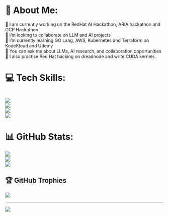 # 💫 About Me:
🔭 I am currently working on the RedHat AI Hackathon, ARIA hackathon and GCP Hackathon <br>👯 I’m looking to collaborate on LLM and AI projects<br>🌱 I’m currently learning GO Lang, AWS, Kubernetes and Terraform on KodeKloud and Udemy<br>💬 You can ask me about LLMs, AI research, and collaboration opportunities<br> 📢 I also practise Red Hat hacking on dreadnode and write CUDA kernels. <br>


# 💻 Tech Skills:
<br/>
<div >
    <!-- Row 1: -->
    <img src="https://skillicons.dev/icons?i=bash,linux,gcp,aws,kubernetes,terraform" />
    <br>
    <!-- Row 2: -->
    <img src="https://skillicons.dev/icons?i=gitlab,github,githubactions,jenkins,prometheus,grafana" />
    <br>
    <!-- Row 3: -->
    <img src="https://skillicons.dev/icons?i=django,flask,fastapi,mysql,postgres,mongodb" />
    <br>
    <!-- Row 4: -->
    <img src="https://skillicons.dev/icons?i=c,cpp,python,golang,tensorflow,pytorch" />
    <br>
</div>
 
# 📊 GitHub Stats:
![](https://github-readme-stats.vercel.app/api?username=pathfindermilan&theme=dark&hide_border=false&include_all_commits=true&count_private=false)<br/>
![](https://github-readme-streak-stats.herokuapp.com/?user=pathfindermilan&theme=dark&hide_border=false)<br/>
![](https://github-readme-stats.vercel.app/api/top-langs/?username=pathfindermilan&theme=dark&hide_border=false&include_all_commits=true&count_private=false&layout=compact)

## 🏆 GitHub Trophies
![](https://github-profile-trophy.vercel.app/?username=pathfindermilan&theme=radical&no-frame=false&no-bg=false&margin-w=4)

---
[![](https://visitcount.itsvg.in/api?id=Ghostfreak-077&icon=2&color=8)](https://visitcount.itsvg.in)

<!-- Proudly created with GPRM ( https://gprm.itsvg.in ) -->

